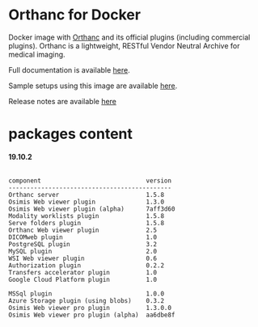 # Orthanc for Docker
Docker image with [Orthanc](http://www.orthanc-server.com/) and its official plugins (including commercial plugins). Orthanc is a lightweight, RESTful Vendor Neutral Archive for medical imaging.

Full documentation is available [here](https://osimis.atlassian.net/wiki/spaces/OKB/pages/26738689/How+to+use+osimis+orthanc+Docker+images).

Sample setups using this image are available [here](https://bitbucket.org/osimis/orthanc-setup-samples/).

Release notes are available [here](https://bitbucket.org/osimis/orthanc-builder/src/master/release-notes-docker-images.txt)


# packages content

#### 19.10.2
```

component                             version
---------------------------------------------
Orthanc server                        1.5.8
Osimis Web viewer plugin              1.3.0
Osimis Web viewer plugin (alpha)      7aff3d60
Modality worklists plugin             1.5.8
Serve folders plugin                  1.5.8
Orthanc Web viewer plugin             2.5
DICOMweb plugin                       1.0
PostgreSQL plugin                     3.2
MySQL plugin                          2.0
WSI Web viewer plugin                 0.6
Authorization plugin                  0.2.2
Transfers accelerator plugin          1.0
Google Cloud Platform plugin          1.0

MSSql plugin                          1.0.0
Azure Storage plugin (using blobs)    0.3.2
Osimis Web viewer pro plugin          1.3.0.0
Osimis Web viewer pro plugin (alpha)  aa6dbe8f
```
